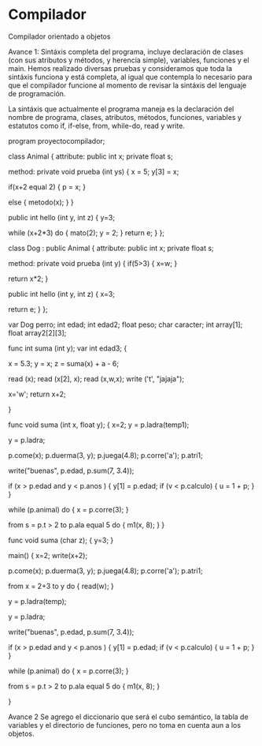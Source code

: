 # Compilador

Compilador orientado a objetos

Avance 1:
Sintáxis completa del programa, incluye declaración de clases (con sus atributos y métodos, y herencia simple), variables, funciones y el main. Hemos realizado diversas pruebas y consideramos que toda la sintáxis funciona y está completa, al igual que contempla lo necesario para que el compilador funcione al momento de revisar la sintáxis del lenguaje de programación.

La sintáxis que actualmente el programa maneja es la declaración del nombre de programa, clases, atributos, métodos, funciones, variables y estatutos como if, if-else, from, while-do, read y write.

program proyectocompilador;

class Animal { attribute: public int x; private float s;

method: private void prueba (int ys) { x = 5; y[3] = x;

  if(x+2 equal 2)
  {
     p = x;
  }

  else 
  {
     metodo(x);
  }
}

public int hello (int y, int z) { y=3;

  while (x+2*3) do 
  {
     mato(2);
     y = 2;
  }
  return e;
} };

class Dog : public Animal { attribute: public int x; private float s;

method: private void prueba (int y) { if(5>3) { x=w; }

  return x*2;
}

public int hello (int y, int z) { x=3;

  return e;
} };

var Dog perro; int edad; int edad2; float peso; char caracter; int array[1]; float array2[2][3];

func int suma (int y); var int edad3; {

x = 5.3; y = x; z = suma(x) + a - 6;

read (x); read (x[2], x); read (x,w,x); write ('t', "jajaja");

x='w'; return x+2;

}

func void suma (int x, float y); { x=2; y = p.ladra(temp1);

y = p.ladra;

p.come(x); p.duerma(3, y); p.juega(4.8); p.corre('a'); p.atri1;

write("buenas", p.edad, p.sum(7, 3.4));

if (x > p.edad and y < p.anos ) { y[1] = p.edad; if (v < p.calculo) { u = 1 + p; } }

while (p.animal) do { x = p.corre(3); }

from s = p.t > 2 to p.ala equal 5 do { m1(x, 8); } }

func void suma (char z); { y=3; }

main() { x=2; write(x+2);

p.come(x); p.duerma(3, y); p.juega(4.8); p.corre('a'); p.atri1;

from x = 2+3 to y do { read(w); }

y = p.ladra(temp);

y = p.ladra;

write("buenas", p.edad, p.sum(7, 3.4));

if (x > p.edad and y < p.anos ) { y[1] = p.edad; if (v < p.calculo) { u = 1 + p; } }

while (p.animal) do { x = p.corre(3); }

from s = p.t > 2 to p.ala equal 5 do { m1(x, 8); }

}

Avance 2
Se agrego el diccionario que será el cubo semántico, la tabla de variables y el directorio de funciones, pero no toma en cuenta aun a los objetos.
